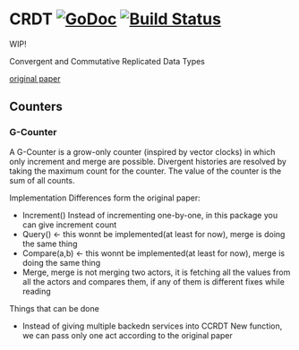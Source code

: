 # CRDT [![GoDoc](https://godoc.org/github.com/cihangir/crdt?status.svg)](https://godoc.org/github.com/cihangir/crdt) [![Build Status](https://travis-ci.org/cihangir/crdt.svg)](https://travis-ci.org/cihangir/crdt)

WIP!

Convergent and Commutative Replicated Data Types

[original paper](http://hal.inria.fr/docs/00/55/55/88/PDF/techreport.pdf)

Counters
--------

### G-Counter

A G-Counter is a grow-only counter (inspired by vector clocks) in which only
increment and merge are possible. Divergent histories are resolved by taking the
maximum count for the counter.  The value of the counter is the sum of all
counts.


Implementation Differences form the original paper:

* Increment() Instead of incrementing one-by-one, in this package you can give increment count
* Query() <- this wonnt be implemented(at least for now), merge is doing the same thing
* Compare(a,b) <- this wonnt be implemented(at least for now), merge is doing the same thing
* Merge, merge is not merging two actors, it is fetching all the values from all the actors and compares them, if any of them is different fixes while reading

Things that can be done

* Instead of giving multiple backedn services into CCRDT New function, we can pass only one
act according to the original paper


